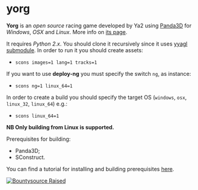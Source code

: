 yorg
=========

**Yorg** is an *open source* racing game developed by Ya2 using [Panda3D](http://www.panda3d.org) for *Windows*, *OSX* and *Linux*. More info on [its page](http://www.ya2.it/yorg).

It requires *Python 2.x*. You should clone it recursively since it uses [yyagl submodule](https://github.com/cflavio/yyagl). In order to run it you should create assets:

* `scons images=1 lang=1 tracks=1`

If you want to use **deploy-ng** you must specify the switch `ng`, as instance:

* `scons ng=1 linux_64=1`

In order to create a build you should specify the target OS (`windows`, `osx`, `linux_32`, `linux_64`) e.g.:

* `scons linux_64=1`

**NB Only building from Linux is supported.**

Prerequisites for building:
* Panda3D;
* SConstruct.

You can find a tutorial for installing and building prerequisites [here](http://www.ya2.it/pages/yorg_setup.html).

[![Bountysource Raised](https://www.bountysource.com/badge/team?team_id=213581&style=raised)](https://salt.bountysource.com/teams/ya2)
